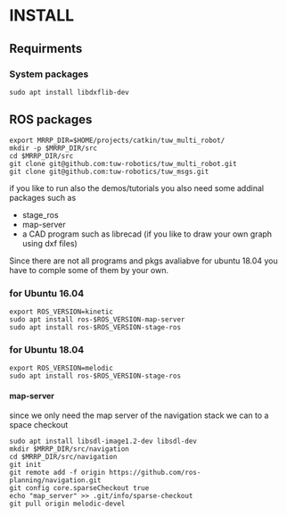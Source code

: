 # INSTALL
## Requirments
### System packages
```
sudo apt install libdxflib-dev

```
## ROS packages
```
export MRRP_DIR=$HOME/projects/catkin/tuw_multi_robot/
mkdir -p $MRRP_DIR/src
cd $MRRP_DIR/src
git clone git@github.com:tuw-robotics/tuw_multi_robot.git 
git clone git@github.com:tuw-robotics/tuw_msgs.git 
```

if you like to run also the demos/tutorials you also need some addinal packages such as
- stage_ros
- map-server
- a CAD program such as librecad (if you like to draw your own graph using dxf files) 

Since there are not all programs and pkgs avaliabve for ubuntu 18.04 you have to comple some of them by your own.
### for Ubuntu 16.04

```
export ROS_VERSION=kinetic
sudo apt install ros-$ROS_VERSION-map-server
sudo apt install ros-$ROS_VERSION-stage-ros
```
### for Ubuntu 18.04

```
export ROS_VERSION=melodic
sudo apt install ros-$ROS_VERSION-stage-ros
```
#### map-server 
since we only need the map server of the navigation stack we can to a space checkout
```
sudo apt install libsdl-image1.2-dev libsdl-dev
mkdir $MRRP_DIR/src/navigation
cd $MRRP_DIR/src/navigation
git init
git remote add -f origin https://github.com/ros-planning/navigation.git
git config core.sparseCheckout true
echo "map_server" >> .git/info/sparse-checkout
git pull origin melodic-devel

```
